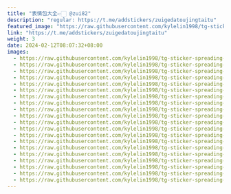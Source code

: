 ```yaml
---
title: "表情包大全👉🏻 @zui82"
description: "regular: https://t.me/addstickers/zuigedatoujingtaitu"
featured_image: "https://raw.githubusercontent.com/kylelin1998/tg-sticker-spreading-worldwide-images/main/img/37f2d83d-0dd5-4fc6-9bc3-29bce87d54ae.jpg"
link: "https://t.me/addstickers/zuigedatoujingtaitu"
weight: 3
date: 2024-02-12T08:07:32+08:00
images:
  - https://raw.githubusercontent.com/kylelin1998/tg-sticker-spreading-worldwide-images/main/img/37f2d83d-0dd5-4fc6-9bc3-29bce87d54ae.jpg
  - https://raw.githubusercontent.com/kylelin1998/tg-sticker-spreading-worldwide-images/main/img/7fbf7c71-fb4e-43d4-9f69-8a4f7fd72b43.jpg
  - https://raw.githubusercontent.com/kylelin1998/tg-sticker-spreading-worldwide-images/main/img/2d886115-53f5-4ca4-a6b8-0b679660e767.jpg
  - https://raw.githubusercontent.com/kylelin1998/tg-sticker-spreading-worldwide-images/main/img/e2128350-3f75-4a2b-ad18-00b90fca8d4c.jpg
  - https://raw.githubusercontent.com/kylelin1998/tg-sticker-spreading-worldwide-images/main/img/b7ea5c42-1602-4ac0-b3e9-d8fa69468300.jpg
  - https://raw.githubusercontent.com/kylelin1998/tg-sticker-spreading-worldwide-images/main/img/b2454894-8ff8-4907-90bc-28a3440d9a16.jpg
  - https://raw.githubusercontent.com/kylelin1998/tg-sticker-spreading-worldwide-images/main/img/10fcb3ba-39ac-4e18-9341-4e1dbc35d78c.jpg
  - https://raw.githubusercontent.com/kylelin1998/tg-sticker-spreading-worldwide-images/main/img/08544d91-cc26-4be5-80f5-9180154beefd.jpg
  - https://raw.githubusercontent.com/kylelin1998/tg-sticker-spreading-worldwide-images/main/img/8cde1dd8-2899-416b-b202-3d9974900130.jpg
  - https://raw.githubusercontent.com/kylelin1998/tg-sticker-spreading-worldwide-images/main/img/eb6b2989-1838-41e9-a3e5-7e5da6530aea.jpg
  - https://raw.githubusercontent.com/kylelin1998/tg-sticker-spreading-worldwide-images/main/img/8e76ee25-afe1-47e8-9582-3e686fc95957.jpg
  - https://raw.githubusercontent.com/kylelin1998/tg-sticker-spreading-worldwide-images/main/img/204dbcb6-5575-41ae-bb85-4abaced791ca.jpg
  - https://raw.githubusercontent.com/kylelin1998/tg-sticker-spreading-worldwide-images/main/img/4c12a8aa-074a-4dd8-a9dd-cd4f6846d0fb.jpg
  - https://raw.githubusercontent.com/kylelin1998/tg-sticker-spreading-worldwide-images/main/img/c6932eed-f2b5-4916-b563-393303395a14.jpg
  - https://raw.githubusercontent.com/kylelin1998/tg-sticker-spreading-worldwide-images/main/img/7517ebce-db4a-4ff6-a931-5ba593c36993.jpg
  - https://raw.githubusercontent.com/kylelin1998/tg-sticker-spreading-worldwide-images/main/img/c7f0b6ed-1dd4-4d78-b5cc-1ef27adc478b.jpg
  - https://raw.githubusercontent.com/kylelin1998/tg-sticker-spreading-worldwide-images/main/img/98c780bf-e81b-42da-a281-43befb69115e.jpg
  - https://raw.githubusercontent.com/kylelin1998/tg-sticker-spreading-worldwide-images/main/img/98581019-b181-470c-97cb-07a6abda9915.jpg
  - https://raw.githubusercontent.com/kylelin1998/tg-sticker-spreading-worldwide-images/main/img/611abfac-8e60-40f5-9b29-b39dd6732a74.jpg
  - https://raw.githubusercontent.com/kylelin1998/tg-sticker-spreading-worldwide-images/main/img/f30529ee-fe95-42fe-8d20-257dca313474.jpg
---
```

